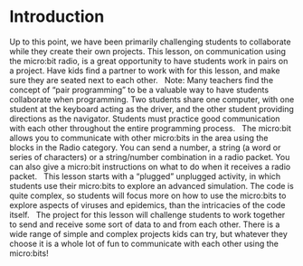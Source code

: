 # Introduction

Up to this point, we have been primarily challenging students to collaborate while they create their own projects. This lesson, on communication using the micro:bit radio, is a great opportunity to have students work in pairs on a project. Have kids find a partner to work with for this lesson, and make sure they are seated next to each other.   Note: Many teachers find the concept of “pair programming” to be a valuable way to have students collaborate when programming. Two students share one computer, with one student at the keyboard acting as the driver, and the other student providing directions as the navigator. Students must practice good communication with each other throughout the entire programming process.   The micro:bit allows you to communicate with other micro:bits in the area using the blocks in the Radio category. You can send a number, a string (a word or series of characters) or a string/number combination in a radio packet. You can also give a micro:bit instructions on what to do when it receives a radio packet.   This lesson starts with a “plugged” unplugged activity, in which students use their micro:bits to explore an advanced simulation. The code is quite complex, so students will focus more on how to use the micro:bits to explore aspects of viruses and epidemics, than the intricacies of the code itself.   The project for this lesson will challenge students to work together to send and receive some sort of data to and from each other. There is a wide range of simple and complex projects kids can try, but whatever they choose it is a whole lot of fun to communicate with each other using the micro:bits!